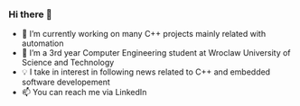 ### Hi there 👋

- 🔭 I’m currently working on many C++ projects mainly related with automation
- 🌱 I’m a 3rd year Computer Engineering student at Wroclaw University of Science and Technology
- 💡 I take in interest in following news related to C++ and embedded software developement
- 📫 You can reach me via LinkedIn
